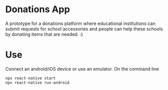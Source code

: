 # Donations App

A prototype for a donations platform where educational institutions can submit requests for school accessories and people can help these schools by donating items that are needed. :)

# Use
Connect an android/iOS device or use an emulator.
On the command line

    npx react-native start
    npx react-native run-android


